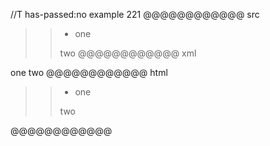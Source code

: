//T has-passed:no
example 221
@@@@@@@@@@@@ src
>>- one
>>
  >  > two
@@@@@@@@@@@@ xml
<?xml version="1.0" encoding="UTF-8"?>
<!DOCTYPE document SYSTEM "CommonMark.dtd">
<document xmlns="http://commonmark.org/xml/1.0">
  <block_quote>
    <block_quote>
      <list type="bullet" tight="true">
        <item>
          <paragraph>
            <text>one</text>
          </paragraph>
        </item>
      </list>
      <paragraph>
        <text>two</text>
      </paragraph>
    </block_quote>
  </block_quote>
</document>
@@@@@@@@@@@@ html
<blockquote>
<blockquote>
<ul>
<li>one</li>
</ul>
<p>two</p>
</blockquote>
</blockquote>
@@@@@@@@@@@@
